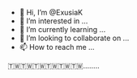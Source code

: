 - 👋 Hi, I’m @ExusiaK
- 👀 I’m interested in ...
- 🌱 I’m currently learning ...
- 💞️ I’m looking to collaborate on ...
- 📫 How to reach me ...

<!---
ExusiaK/ExusiaK is a ✨ special ✨ repository because its `README.md` (this file) appears on your GitHub profile.
You can click the Preview link to take a look at your changes.
--->🇹🇼🇹🇼🇹🇼🇹🇼🇹🇼🇹🇼........
